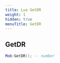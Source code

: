 ```yaml
---
title: Lua GetDR
weight: 1
hidden: true
menuTitle: GetDR
---
```

## GetDR
```lua
Mob:GetDR(); -- number
```